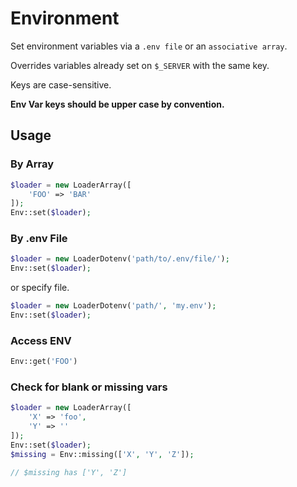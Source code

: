 # Environment

Set environment variables via a `.env file` or an `associative array`.

Overrides variables already set on `$_SERVER` with the same key.

Keys are case-sensitive. 

**Env Var keys should be upper case by convention.** 


## Usage

### By Array

```php
$loader = new LoaderArray([
    'FOO' => 'BAR'
]);
Env::set($loader);
```

### By .env File

```php
$loader = new LoaderDotenv('path/to/.env/file/');
Env::set($loader);
```

or specify file.

```php
$loader = new LoaderDotenv('path/', 'my.env');
Env::set($loader);
```

### Access ENV

```php
Env::get('FOO')
```

### Check for blank or missing vars

```php
$loader = new LoaderArray([
    'X' => 'foo',
    'Y' => ''
]);
Env::set($loader);
$missing = Env::missing(['X', 'Y', 'Z']);

// $missing has ['Y', 'Z']
```